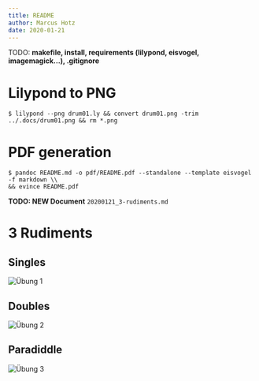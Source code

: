 ```yaml
---
title: README
author: Marcus Hotz
date: 2020-01-21
---
```


TODO: **makefile, install, requirements (lilypond, eisvogel, imagemagick...), .gitignore**

# Lilypond to PNG

```shell
$ lilypond --png drum01.ly && convert drum01.png -trim ../.docs/drum01.png && rm *.png

```

# PDF generation

```shell
$ pandoc README.md -o pdf/README.pdf --standalone --template eisvogel -f markdown \\
&& evince README.pdf

```

**TODO: NEW Document** `20200121_3-rudiments.md`

# 3 Rudiments

## Singles

![Übung 1](.docs/20200121_3-rudiments_u01.png)

## Doubles

![Übung 2](.docs/20200121_3-rudiments_u02.png)

## Paradiddle

![Übung 3](.docs/20200121_3-rudiments_u03.png)

